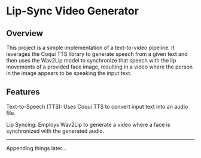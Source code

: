 # Lip-Sync Video Generator

## Overview
This project is a simple implementation of a text-to-video pipeline. It leverages the Coqui TTS library to generate speech from a given text and then uses the Wav2Lip model to synchronize that speech with the lip movements of a provided face image, resulting in a video where the person in the image appears to be speaking the input text.

## Features
Text-to-Speech (TTS): Uses Coqui TTS to convert input text into an audio file.

Lip Syncing: Employs Wav2Lip to generate a video where a face is synchronized with the generated audio.

---
Appending things later...